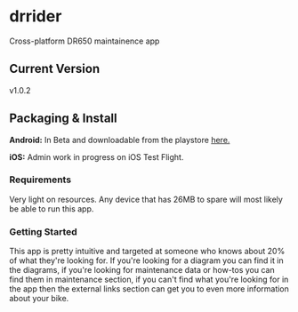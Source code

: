 # drrider

Cross-platform DR650 maintainence app

## Current Version

v1.0.2

## Packaging & Install

**Android:** In Beta and downloadable from the playstore [here.](https://play.google.com/store/apps/details?id=net.thistleranch.drrider)

**iOS:** Admin work in progress on iOS Test Flight. 

### Requirements

Very light on resources. Any device that has 26MB to spare will most likely be able to run this app.

### Getting Started

This app is pretty intuitive and targeted at someone who knows about 20% of what they're looking for. If you're looking for a diagram you can find it in the diagrams, if you're looking for maintenance data or how-tos you can find them in maintenance section, if you can't find what you're looking for in the app then the external links section can get you to even more information about your bike.
